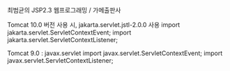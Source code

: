 최범균의 JSP2.3 웹프로그래밍 / 가메출판사

Tomcat 10.0 버전 사용 시, jakarta.servlet.jstl-2.0.0 사용
import jakarta.servlet.ServletContextEvent;
import jakarta.servlet.ServletContextListener;

Tomcat 9.0 : javax.servlet
import javax.servlet.ServletContextEvent;
import javax.servlet.ServletContextListener;
